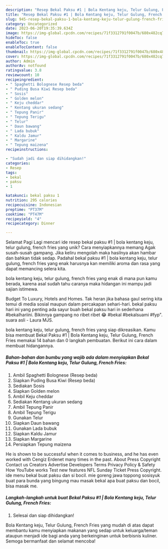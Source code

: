```yaml
---
description: "Resep Bekal Paksu #1 | Bola Kentang keju, Telur Gulung, French Fries yang Lezat Sekali, Mantap"
title: "Resep Bekal Paksu #1 | Bola Kentang keju, Telur Gulung, French Fries yang Lezat Sekali, Mantap"
slug: 945-resep-bekal-paksu-1-bola-kentang-keju-telur-gulung-french-fries-yang-lezat-sekali-mantap
category: Uncategorized
date: 2023-06-20T19:35:39.634Z
image: https://img-global.cpcdn.com/recipes/71f3312791f0047b/680x482cq70/bekal-paksu-1-bola-kentang-keju-telur-gulung-french-fries-foto-resep-utama.jpg
hideToc: false
enableToc: true
enableTocContent: false
thumbnail: https://img-global.cpcdn.com/recipes/71f3312791f0047b/680x482cq70/bekal-paksu-1-bola-kentang-keju-telur-gulung-french-fries-foto-resep-utama.jpg
cover: https://img-global.cpcdn.com/recipes/71f3312791f0047b/680x482cq70/bekal-paksu-1-bola-kentang-keju-telur-gulung-french-fries-foto-resep-utama.jpg
author: Admin
authorAv: notfound
ratingvalue: 3.8
reviewcount: 10
recipeingredient:
- " Spaghetti Bolognese Resep beda"
- " Puding Busa Kiwi Resep beda"
- " Sosis"
- " Golden melon"
- " Keju cheddar"
- " Kentang ukuran sedang"
- " Tepung Panir"
- " Tepung Terigu"
- " Telur"
- " Daun bawang"
- " Lada bubuk"
- " Kaldu Jamur"
- " Margarine"
- " Tepung maizena"
recipeinstructions:

- "Sudah jadi dan siap dihidangkan!"
categories:
- Resep
tags:
- bekal
- paksu
- 1

katakunci: bekal paksu 1 
nutrition: 295 calories
recipecuisine: Indonesian
preptime: "PT37M"
cooktime: "PT47M"
recipeyield: "4"
recipecategory: Dinner

---
```



Selamat Pagi Lagi mencari ide resep bekal paksu #1 | bola kentang keju, telur gulung, french fries yang unik? Cara menyiapkannya memang Agak susah-susah gampang. Jika keliru mengolah maka hasilnya akan hambar dan bahkan tidak sedap. Padahal bekal paksu #1 | bola kentang keju, telur gulung, french fries yang enak harusnya kan memiliki aroma dan rasa yang dapat memancing selera kita.

 bola kentang keju, telur gulung, french fries yang enak di mana pun kamu berada, karena asal sudah tahu caranya maka hidangan ini mampu jadi sajian istimewa.

Budget To Luxury, Hotels and Homes. Tak heran jika bahasa gaul sering kita temui di media sosial maupun dalam percakapan sehari-hari. bekal paksu hari ini yang penting ada sayur buah bekal paksu hari in sederhana #bekalhariini. Bikinnya gampang no ribet ribet 😂 #bekal #bekalsuami #fyp&#34;. suara asli - Laura MJS.


 bola kentang keju, telur gulung, french fries yang siap dikreasikan. Kamu bisa membuat Bekal Paksu #1 | Bola Kentang keju, Telur Gulung, French Fries memakai 14 bahan dan 0 langkah pembuatan. Berikut ini cara dalam membuat hidangannya.

<!--inarticleads1-->

##### Bahan-bahan dan bumbu yang wajib ada dalam menyiapkan Bekal Paksu #1 | Bola Kentang keju, Telur Gulung, French Fries:

1. Ambil  Spaghetti Bolognese (Resep beda)
1. Siapkan  Puding Busa Kiwi (Resep beda)
1. Sediakan  Sosis
1. Siapkan  Golden melon
1. Ambil  Keju cheddar
1. Sediakan  Kentang ukuran sedang
1. Ambil  Tepung Panir
1. Ambil  Tepung Terigu
1. Gunakan  Telur
1. Siapkan  Daun bawang
1. Gunakan  Lada bubuk
1. Siapkan  Kaldu Jamur
1. Siapkan  Margarine
1. Persiapkan  Tepung maizena


He is shown to be successful when it comes to business, and he has even worked with Cengiz Erdenet many times in the past. About Press Copyright Contact us Creators Advertise Developers Terms Privacy Policy &amp; Safety How YouTube works Test new features NFL Sunday Ticket Press Copyright. ide menu bekal buat paksu dan si bocil. mie goreng jawa toppong sosisyuk buat para bunda yang bingung mau masak bekal apa buat paksu dan bocil, bisa masak me. 

<!--inarticleads2-->

##### Langkah-langkah untuk buat Bekal Paksu #1 | Bola Kentang keju, Telur Gulung, French Fries:


1. Selesai dan siap dihidangkan!



 Bola Kentang keju, Telur Gulung, French Fries yang mudah di atas dapat membantu kamu menyiapkan makanan yang sedap untuk keluarga/teman ataupun menjadi ide bagi anda yang berkeinginan untuk berbisnis kuliner. Semoga bermanfaat dan selamat mencoba!
